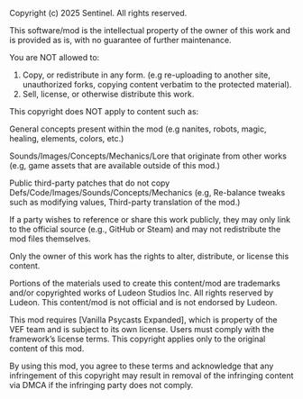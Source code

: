 Copyright (c) 2025 Sentinel. All rights reserved.

This software/mod is the intellectual property of the owner of this work and is provided as is, with no guarantee of further maintenance.

You are NOT allowed to:

1. Copy, or redistribute in any form. (e.g re-uploading to another site, unauthorized forks, copying content verbatim to the protected material).
2. Sell, license, or otherwise distribute this work.

This copyright does NOT apply to content such as:

General concepts present within the mod (e.g nanites, robots, magic, healing, elements, colors, etc.)

Sounds/Images/Concepts/Mechanics/Lore that originate from other works (e.g, game assets that are available outside of this mod.)

Public third-party patches that do not copy Defs/Code/Images/Sounds/Concepts/Mechanics (e.g, Re-balance tweaks such as modifying values, Third-party translation of the mod.)

If a party wishes to reference or share this work publicly, they may only link to the official source (e.g., GitHub or Steam) and may not redistribute the mod files themselves.

Only the owner of this work has the rights to alter, distribute, or license this content.

Portions of the materials used to create this content/mod are trademarks and/or copyrighted works of Ludeon Studios Inc. All rights reserved by Ludeon. This content/mod is not official and is not endorsed by Ludeon.

This mod requires [Vanilla Psycasts Expanded], which is property of the VEF team and is subject to its own license. Users must comply with the framework’s license terms. This copyright applies only to the original content of this mod.

By using this mod, you agree to these terms and acknowledge that any infringement of this copyright may result in removal of the infringing content via DMCA if the infringing party does not comply.